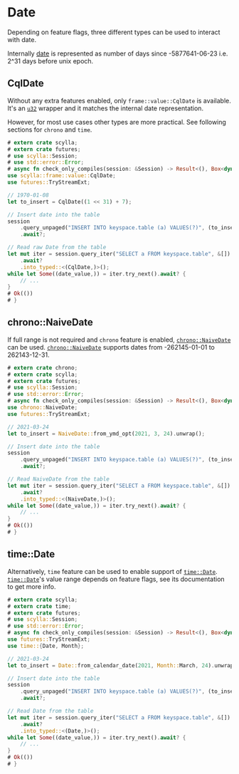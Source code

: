 # Date

Depending on feature flags, three different types can be used to interact with date.

Internally [date](https://docs.scylladb.com/stable/cql/types.html#dates) is represented as number of days since
-5877641-06-23 i.e. 2^31 days before unix epoch.

## CqlDate

Without any extra features enabled, only `frame::value::CqlDate` is available. It's an
[`u32`](https://doc.rust-lang.org/std/primitive.u32.html) wrapper and it matches the internal date representation.

However, for most use cases other types are more practical. See following sections for `chrono` and `time`.

```rust
# extern crate scylla;
# extern crate futures;
# use scylla::Session;
# use std::error::Error;
# async fn check_only_compiles(session: &Session) -> Result<(), Box<dyn Error>> {
use scylla::frame::value::CqlDate;
use futures::TryStreamExt;

// 1970-01-08
let to_insert = CqlDate((1 << 31) + 7);

// Insert date into the table
session
    .query_unpaged("INSERT INTO keyspace.table (a) VALUES(?)", (to_insert,))
    .await?;

// Read raw Date from the table
let mut iter = session.query_iter("SELECT a FROM keyspace.table", &[])
    .await?
    .into_typed::<(CqlDate,)>();
while let Some((date_value,)) = iter.try_next().await? {
    // ...
}
# Ok(())
# }
```

## chrono::NaiveDate

If full range is not required and `chrono` feature is enabled,
[`chrono::NaiveDate`](https://docs.rs/chrono/0.4/chrono/naive/struct.NaiveDate.html) can be used.
[`chrono::NaiveDate`](https://docs.rs/chrono/0.4/chrono/naive/struct.NaiveDate.html) supports dates from
-262145-01-01 to 262143-12-31.

```rust
# extern crate chrono;
# extern crate scylla;
# extern crate futures;
# use scylla::Session;
# use std::error::Error;
# async fn check_only_compiles(session: &Session) -> Result<(), Box<dyn Error>> {
use chrono::NaiveDate;
use futures::TryStreamExt;

// 2021-03-24
let to_insert = NaiveDate::from_ymd_opt(2021, 3, 24).unwrap();

// Insert date into the table
session
    .query_unpaged("INSERT INTO keyspace.table (a) VALUES(?)", (to_insert,))
    .await?;

// Read NaiveDate from the table
let mut iter = session.query_iter("SELECT a FROM keyspace.table", &[])
    .await?
    .into_typed::<(NaiveDate,)>();
while let Some((date_value,)) = iter.try_next().await? {
    // ...
}
# Ok(())
# }
```

## time::Date

Alternatively, `time` feature can be used to enable support of
[`time::Date`](https://docs.rs/time/0.3/time/struct.Date.html).
[`time::Date`](https://docs.rs/time/0.3/time/struct.Date.html)'s value range depends on feature flags, see its
documentation to get more info.

```rust
# extern crate scylla;
# extern crate time;
# extern crate futures;
# use scylla::Session;
# use std::error::Error;
# async fn check_only_compiles(session: &Session) -> Result<(), Box<dyn Error>> {
use futures::TryStreamExt;
use time::{Date, Month};

// 2021-03-24
let to_insert = Date::from_calendar_date(2021, Month::March, 24).unwrap();

// Insert date into the table
session
    .query_unpaged("INSERT INTO keyspace.table (a) VALUES(?)", (to_insert,))
    .await?;

// Read Date from the table
let mut iter = session.query_iter("SELECT a FROM keyspace.table", &[])
    .await?
    .into_typed::<(Date,)>();
while let Some((date_value,)) = iter.try_next().await? {
    // ...
}
# Ok(())
# }
```

